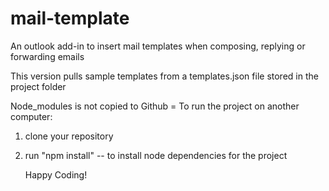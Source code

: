 # mail-template

An outlook add-in to insert mail templates when composing, replying or forwarding emails

This version pulls sample templates from a templates.json file stored in the project folder

Node_modules is not copied to Github =
To run the project on another computer:

1. clone your repository
2. run "npm install" -- to install node dependencies for the project

   Happy Coding!
